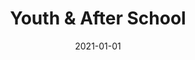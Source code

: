 ---
title: Youth & After School
description: Brief description of this section
cover: manuel-nageli.jpg
date: 2021-01-01
---